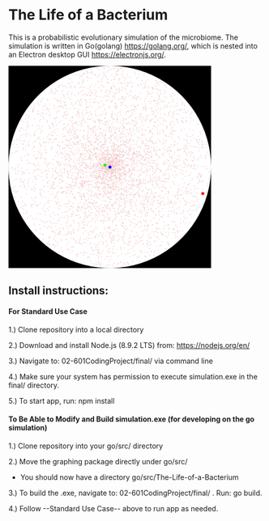 # The Life of a Bacterium

This is a probabilistic evolutionary simulation of the microbiome. The simulation is written in Go(golang) https://golang.org/, which is nested into an Electron desktop GUI https://electronjs.org/.



![Alt text](/final/data/Original.png)



## Install instructions:

#### For Standard Use Case 

1.) Clone repository into a local directory

2.) Download and install Node.js (8.9.2 LTS) from: https://nodejs.org/en/

3.) Navigate to: 02-601CodingProject/final/ via command line

4.) Make sure your system has permission to execute simulation.exe in the final/ directory.

5.) To start app, run: npm install     

#### To Be Able to Modify and Build simulation.exe (for developing on the go simulation)

1.) Clone repository into your go/src/ directory

2.) Move the graphing package directly under go/src/  
  - You should now have a directory go/src/The-Life-of-a-Bacterium

3.) To build the .exe, navigate to: 02-601CodingProject/final/ . Run: go build.

4.) Follow --Standard Use Case-- above to run app as needed.
